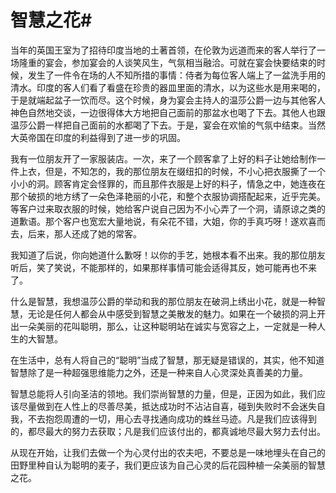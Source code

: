 # 智慧之花#
当年的英国王室为了招待印度当地的土著首领，在伦敦为远道而来的客人举行了一场隆重的宴会，参加宴会的人谈笑风生，气氛相当融洽。可就在宴会快要结束的时候，发生了一件令在场的人不知所措的事情：侍者为每位客人端上了一盆洗手用的清水。印度的客人们看了看盛在珍贵的器皿里面的清水，以为这些水是用来喝的，于是就端起盆子一饮而尽。这个时候，身为宴会主持人的温莎公爵一边与其他客人神色自然地交谈，一边很得体大方地把自己面前的那盆水也喝了下去。其他人也跟温莎公爵一样把自己面前的水都喝了下去。于是，宴会在欢愉的气氛中结束。当然大英帝国在印度的利益得到了进一步的巩固。 

我有一位朋友开了一家服装店。一次，来了一个顾客拿了上好的料子让她给制作一件上衣，但是，不知怎的，我的那位朋友在缀纽扣的时候，不小心把衣服撕了一个小小的洞。顾客肯定会怪罪的，而且那件衣服是上好的料子，情急之中，她连夜在那个破损的地方绣了一朵色泽艳丽的小花，和整个衣服协调搭配起来，近乎完美。等客户过来取衣服的时候，她给客户说自己因为不小心弄了一个洞，请原谅之类的道歉语。那个客户也宽宏大量地说，有朵花不错，大姐，你的手真巧呀！遂欢喜而去，后来，那人还成了她的常客。 

我知道了后说，你向她道什么歉呀！以你的手艺，她根本看不出来。我的那位朋友听后，笑了笑说，不能那样的，如果那样事情可能会适得其反，她可能再也不来了。 

什么是智慧，我想温莎公爵的举动和我的那位朋友在破洞上绣出小花，就是一种智慧，无论是任何人都会从中感受到智慧之美散发的魅力。如果在一个破损的洞上开出一朵美丽的花叫聪明，那么，让这种聪明站在诚实与宽容之上，一定就是一种人生的大智慧。 

在生活中，总有人将自己的“聪明”当成了智慧，那无疑是错误的，其实，他不知道智慧除了是一种超强思维能力之外，还是一种来自人心灵深处真善美的力量。 

智慧总能将人引向圣洁的领地。我们崇尚智慧的力量，但是，正因为如此，我们应该尽量做到在人性上的尽善尽美，抵达成功时不沾沾自喜，碰到失败时不会迷失自我，不去抱怨周遭的一切，用心去寻找通向成功的蛛丝马迹。凡是我们应该得到的，都尽最大的努力去获取；凡是我们应该付出的，都真诚地尽最大努力去付出。 

从现在开始，让我们去做一个为心灵付出的农夫吧，不要总是一味地埋头在自己的田野里种自认为聪明的麦子，我们更应该为自己心灵的后花园种植一朵美丽的智慧之花。
 